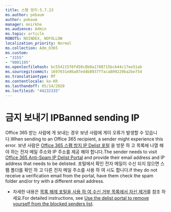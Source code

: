 ```yaml
---
title: 스팸 방지-5.7.23
ms.author: pebaum
author: pebaum
manager: mnirkhe
ms.audience: Admin
ms.topic: article
ROBOTS: NOINDEX, NOFOLLOW
localization_priority: Normal
ms.collection: Adm_O365
ms.custom:
- "3155"
- "9001195"
ms.openlocfilehash: bc554215f0fd50c8b0a1788715bcb44c17ee51ab
ms.sourcegitcommit: 1697031e86a07e44b8937ffaca809229ba2be754
ms.translationtype: MT
ms.contentlocale: ko-KR
ms.lasthandoff: 05/14/2020
ms.locfileid: "44232335"
---
```

# <a name="banned-sending-ip"></a><span data-ttu-id="e42df-102">금지 보내기 IP</span><span class="sxs-lookup"><span data-stu-id="e42df-102">Banned sending IP</span></span>

<span data-ttu-id="e42df-103">Office 365 받는 사람에 게 보내는 경우 보낸 사람에 게이 오류가 발생할 수 있습니다.</span><span class="sxs-lookup"><span data-stu-id="e42df-103">When sending to an Office 365 recipient, a sender might experience this error.</span></span> <span data-ttu-id="e42df-104">보낸 사람은 [Office 365 스팸 방지 IP Delist 포털](https://sender.office.com/) 을 방문 하 고 목록에 나열 해야 하는 전자 메일 주소와 IP 주소를 제공 해야 합니다.</span><span class="sxs-lookup"><span data-stu-id="e42df-104">The sender needs to visit [Office 365 Anti-Spam IP Delist Portal](https://sender.office.com/) and provide their email address and IP address that needs to be delisted.</span></span> <span data-ttu-id="e42df-105">포털에서 확인 전자 메일이 수신 되지 않으면 스팸 폴더를 확인 하 고 다른 전자 메일 주소를 사용 하 여 시도 합니다.</span><span class="sxs-lookup"><span data-stu-id="e42df-105">If they do not receive a verification email from the portal, have them check the spam folder and/or try with a different email address.</span></span> 

- <span data-ttu-id="e42df-106">자세한 내용은 [목록 해제 포털을 사용 하 여 수신 거부 목록에서 자신 제거](https://docs.microsoft.com/microsoft-365/security/office-365-security/use-the-delist-portal-to-remove-yourself-from-the-office-365-blocked-senders-lis?view=o365-worldwide)를 참조 하세요.</span><span class="sxs-lookup"><span data-stu-id="e42df-106">For detailed instructions, see [Use the delist portal to remove yourself from the blocked senders list](https://docs.microsoft.com/microsoft-365/security/office-365-security/use-the-delist-portal-to-remove-yourself-from-the-office-365-blocked-senders-lis?view=o365-worldwide).</span></span>
